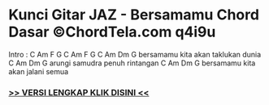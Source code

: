 
 # Kunci Gitar JAZ - Bersamamu Chord Dasar ©ChordTela.com q4i9u


Intro : C Am F G C Am F G C Am Dm G bersamamu kita akan taklukan dunia C Am Dm G arungi samudra penuh rintangan C Am Dm G bersamamu kita akan jalani semua

###  <a href="https://shortlighzx.web.app?sq=Kunci Gitar JAZ - Bersamamu Chord Dasar ©ChordTela.com"> >> VERSI LENGKAP KLIK DISINI << </a>
